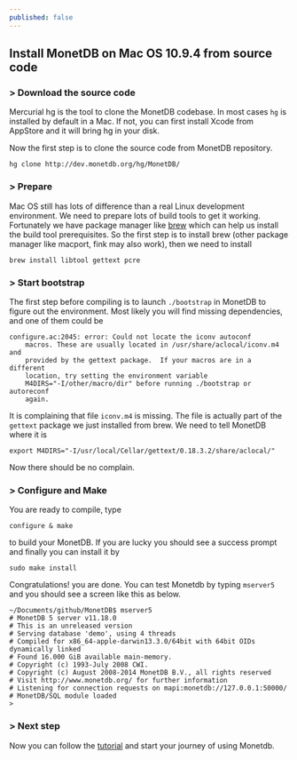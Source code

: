 ```yaml
---
published: false
---
```


## Install MonetDB on Mac OS 10.9.4 from source code

### > Download the source code

Mercurial hg is the tool to clone the MonetDB codebase. In most cases `hg` is installed by default in a Mac. If not, you can first install Xcode from AppStore and it will bring hg in your disk.

Now the first step is to clone the source code from MonetDB repository.
```
hg clone http://dev.monetdb.org/hg/MonetDB/
```
### > Prepare

Mac OS still has lots of difference than a real Linux development environment. We need to prepare lots of build tools to get it working. Fortunately we have package manager like [brew](http://brew.sh/) which can help us install the build tool prerequisites. So the first step is to install brew (other package manager like macport, fink may also work), then we need to install
```
brew install libtool gettext pcre
```
### > Start bootstrap

The first step before compiling is to launch `./bootstrap` in MonetDB to figure out the environment. Most likely you will find missing dependencies, and one of them could be
```
configure.ac:2045: error: Could not locate the iconv autoconf
	macros. These are usually located in /usr/share/aclocal/iconv.m4 and
	provided by the gettext package.  If your macros are in a different
	location, try setting the environment variable
	M4DIRS="-I/other/macro/dir" before running ./bootstrap or autoreconf
	again.
```
It is complaining that file `iconv.m4` is missing. The file is actually part of the `gettext` package we just installed from brew. We need to tell MonetDB where it is
```
export M4DIRS="-I/usr/local/Cellar/gettext/0.18.3.2/share/aclocal/"
```
Now there should be no complain.

### > Configure and Make
You are ready to compile, type
```
configure & make
```
to build your MonetDB. If you are lucky you should see a success prompt and finally you can install it by 
```
sudo make install
```
Congratulations! you are done. You can test Monetdb by typing `mserver5` and you should see a screen like this as below.
```
~/Documents/github/MonetDB$ mserver5 
# MonetDB 5 server v11.18.0
# This is an unreleased version
# Serving database 'demo', using 4 threads
# Compiled for x86_64-apple-darwin13.3.0/64bit with 64bit OIDs dynamically linked
# Found 16.000 GiB available main-memory.
# Copyright (c) 1993-July 2008 CWI.
# Copyright (c) August 2008-2014 MonetDB B.V., all rights reserved
# Visit http://www.monetdb.org/ for further information
# Listening for connection requests on mapi:monetdb://127.0.0.1:50000/
# MonetDB/SQL module loaded
>
```
### > Next step
Now you can follow the [tutorial](https://www.monetdb.org/Documentation/UserGuide/Tutorial) and start your journey of using Monetdb. 